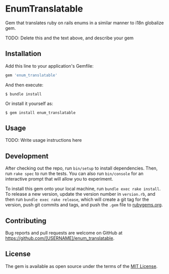 # EnumTranslatable

Gem that translates ruby on rails enums in a similar manner to i18n globalize gem.

TODO: Delete this and the text above, and describe your gem

## Installation

Add this line to your application's Gemfile:

```ruby
gem 'enum_translatable'
```

And then execute:

    $ bundle install

Or install it yourself as:

    $ gem install enum_translatable

## Usage

TODO: Write usage instructions here

## Development

After checking out the repo, run `bin/setup` to install dependencies. Then, run `rake spec` to run the tests. You can also run `bin/console` for an interactive prompt that will allow you to experiment.

To install this gem onto your local machine, run `bundle exec rake install`. To release a new version, update the version number in `version.rb`, and then run `bundle exec rake release`, which will create a git tag for the version, push git commits and tags, and push the `.gem` file to [rubygems.org](https://rubygems.org).

## Contributing

Bug reports and pull requests are welcome on GitHub at https://github.com/[USERNAME]/enum_translatable.


## License

The gem is available as open source under the terms of the [MIT License](https://opensource.org/licenses/MIT).
